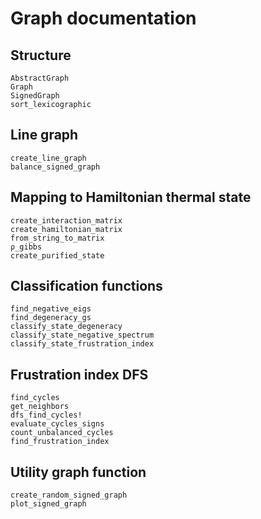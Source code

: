 # Graph documentation

## Structure
```@docs
AbstractGraph
Graph
SignedGraph
sort_lexicographic
```

## Line graph
```@docs
create_line_graph
balance_signed_graph
```

## Mapping to Hamiltonian thermal state
```@docs
create_interaction_matrix
create_hamiltonian_matrix
from_string_to_matrix
ρ_gibbs
create_purified_state
```

## Classification functions
```@docs
find_negative_eigs
find_degeneracy_gs
classify_state_degeneracy
classify_state_negative_spectrum
classify_state_frustration_index
```

## Frustration index DFS
```@docs
find_cycles
get_neighbors
dfs_find_cycles!
evaluate_cycles_signs
count_unbalanced_cycles
find_frustration_index
```

## Utility graph function
```@docs
create_random_signed_graph
plot_signed_graph
```